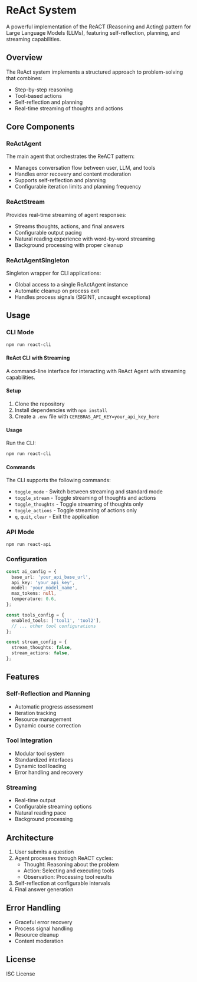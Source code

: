 # ReAct System

A powerful implementation of the ReACT (Reasoning and Acting) pattern for Large Language Models (LLMs), featuring self-reflection, planning, and streaming capabilities.

## Overview

The ReAct system implements a structured approach to problem-solving that combines:

- Step-by-step reasoning
- Tool-based actions
- Self-reflection and planning
- Real-time streaming of thoughts and actions

## Core Components

### ReActAgent

The main agent that orchestrates the ReACT pattern:

- Manages conversation flow between user, LLM, and tools
- Handles error recovery and content moderation
- Supports self-reflection and planning
- Configurable iteration limits and planning frequency

### ReActStream

Provides real-time streaming of agent responses:

- Streams thoughts, actions, and final answers
- Configurable output pacing
- Natural reading experience with word-by-word streaming
- Background processing with proper cleanup

### ReActAgentSingleton

Singleton wrapper for CLI applications:

- Global access to a single ReActAgent instance
- Automatic cleanup on process exit
- Handles process signals (SIGINT, uncaught exceptions)

## Usage

### CLI Mode

```bash
npm run react-cli
```

#### ReAct CLI with Streaming

A command-line interface for interacting with ReAct Agent with streaming capabilities.

#### Setup

1. Clone the repository
2. Install dependencies with `npm install`
3. Create a `.env` file with `CEREBRAS_API_KEY=your_api_key_here`

#### Usage

Run the CLI:

```bash
npm run react-cli
```

#### Commands

The CLI supports the following commands:

- `toggle_mode` - Switch between streaming and standard mode
- `toggle_stream` - Toggle streaming of thoughts and actions
- `toggle_thoughts` - Toggle streaming of thoughts only
- `toggle_actions` - Toggle streaming of actions only
- `q`, `quit`, `clear` - Exit the application

### API Mode

```bash
npm run react-api
```

### Configuration

```typescript
const ai_config = {
  base_url: 'your_api_base_url',
  api_key: 'your_api_key',
  model: 'your_model_name',
  max_tokens: null,
  temperature: 0.6,
};

const tools_config = {
  enabled_tools: ['tool1', 'tool2'],
  // ... other tool configurations
};

const stream_config = {
  stream_thoughts: false,
  stream_actions: false,
};
```

## Features

### Self-Reflection and Planning

- Automatic progress assessment
- Iteration tracking
- Resource management
- Dynamic course correction

### Tool Integration

- Modular tool system
- Standardized interfaces
- Dynamic tool loading
- Error handling and recovery

### Streaming

- Real-time output
- Configurable streaming options
- Natural reading pace
- Background processing

## Architecture

1. User submits a question
2. Agent processes through ReACT cycles:
   - Thought: Reasoning about the problem
   - Action: Selecting and executing tools
   - Observation: Processing tool results
3. Self-reflection at configurable intervals
4. Final answer generation

## Error Handling

- Graceful error recovery
- Process signal handling
- Resource cleanup
- Content moderation

## License

ISC License
